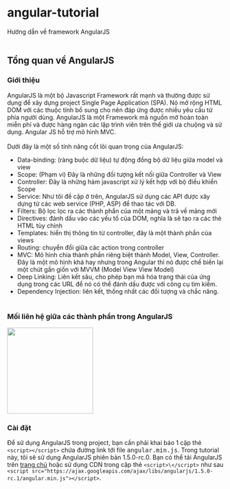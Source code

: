 # angular-tutorial
Hướng dẫn về framework AngularJS <br /><br />
## Tổng quan về AngularJS
### Giới thiệu
AngularJS là một bộ Javascript Framework rất mạnh và thường được sử dụng để xây dựng project Single Page Application (SPA). Nó mở rộng HTML DOM với các thuộc tính bổ sung cho nên đáp ứng được nhiều yêu cầu từ phía người dùng. AngularJS là một Framework mã nguồn mở hoàn toàn miễn phí và được hàng ngàn các lập trình viên trên thế giới ưa chuộng và sử dụng. Angular JS hỗ trợ mô hình MVC.<br /><br />
Dưới đây là một số tính năng cốt lõi quan trọng của AngularJS:
- Data-binding: (ràng buộc dữ liệu) tự động đồng bộ dữ liệu giữa model và view
- Scope: (Phạm vi) Đây là những đối tượng kết nối giữa Controller và View
- Controller: Đây là những hàm javascript xử lý kết hợp với bộ điều khiển Scope
- Service: Như tôi đề cập ở trên, AngularJS sử dụng các API được xây dựng từ các web service (PHP, ASP) để thao tác với DB.
- Filters: Bộ lọc lọc ra các thành phẩn của một mảng và trả về mảng mới
- Directives:  đánh dấu vào các yếu tố của DOM, nghĩa là sẽ tạo ra các thẻ HTML tùy chỉnh
- Templates: hiển thị thông tin từ controller, đây là một thành phần của views
- Routing:  chuyển đổi giữa các action trong controller
- MVC: Mô hình chia thành phần riêng biệt thành Model, View, Controller. Đây là một mô hình khá hay nhưng trong Angular thì nó được chế biến lại một chút gần giốn với MVVM (Model View View Model)
- Deep Linking: Liên kết sâu, cho phép bạn mã hóa trạng thái của ứng dụng  trong các URL  để nó có thể đánh dấu được với công cụ tìm kiếm.
- Dependency Injection: liên kết, thống nhất các đối tượng và chắc năng. <br /><br />
### Mối liên hệ giữa các thành phần trong AngularJS <br />
<img src="https://s3.amazonaws.com/classconnection/362/flashcards/6692362/png/screen_shot_2014-12-23_at_70514_pm-14A7A42335A47DBBC08.png" width="200">

### Cài đặt
Để sử dụng AngularJS trong project, bạn cần phải khai báo 1 cặp thẻ `<script></script>` chứa đường link tới file <kbd>angular.min.js</kbd>. Trong tutorial này, tôi sẽ sử dụng AngularJS phiên bản 1.5.0-rc.0. Bạn có thể tải AngularJS trên [trang chủ](https://angularjs.org/) hoặc sử dụng CDN trong cặp thẻ `<script>\</script>` như sau `<script src="https://ajax.googleapis.com/ajax/libs/angularjs/1.5.0-rc.1/angular.min.js"></script>`.



